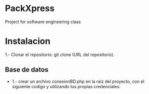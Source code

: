 # PackXpress
Project for software engineering class

# Instalacion

1.- Clonar el repositorio:
git clone (URL del repositorio).

## Base de datos

- 1.- crear un archivo conexionBD.php en la raiz del proyecto, con el siguiente codigo y utilizando tus propias credenciales:
  ```
<?php	
    $conexion = mysqli_connect(
        "localhost", 
        "[usuario]",
        "[contrasenha]",
        "[nombre base de datos]");
    
    if (mysqli_connect_errno()){
        echo "error de conexion a la base de datos";
    }
?>
  ```
